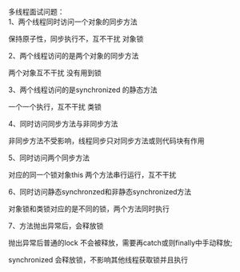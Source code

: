 多线程面试问题：<br/>
1、两个线程同时访问一个对象的同步方法

保持原子性，同步执行不，互不干扰  对象锁

2、两个线程访问的是两个对象的同步方法

两个对象互不干扰  没有用到锁

3、两个线程访问的是synchronized 的静态方法

一个一个执行，互不干扰  类锁

4、同时访问同步方法与非同步方法

非同步方法不受影响，线程同步只对同步方法或则代码块有作用

5、同时访问两个同步方法

对应的同一个锁对象this 两个方法串行运行，互不干扰

6、同时访问静态synchronzed和非静态synchronized方法

对象锁和类锁对应的是不同的锁，两个方法同时执行 

7、方法抛出异常后，会释放锁

抛出异常后普通的lock 不会被释放，需要再catch或则finally中手动释放;

synchronized 会释放锁，不影响其他线程获取锁并且执行

